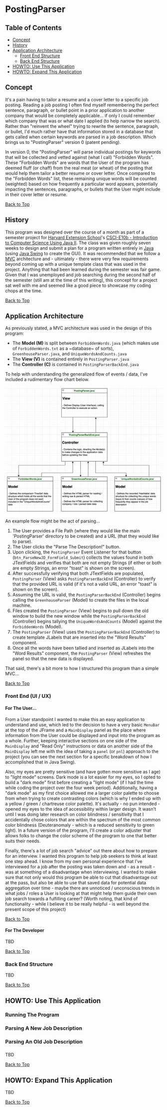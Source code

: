 # PostingParser
## Table of Contents
- [Concept](https://github.com/rscottlundgren/csci-e10b_Term-Project#concept)
- [History](https://github.com/rscottlundgren/csci-e10b_Term-Project#history)
- [Application Architecture](https://github.com/rscottlundgren/csci-e10b_Term-Project#application-architecture)
  - [Front End Structure](https://github.com/rscottlundgren/csci-e10b_Term-Project#front-end-structure)
  - [Back End Structure](https://github.com/rscottlundgren/csci-e10b_Term-Project#back-end-structure)
- [HOWTO: Use This Application](https://github.com/rscottlundgren/csci-e10b_Term-Project#howto-use-this-application)
- [HOWTO: Expand This Application](https://github.com/rscottlundgren/csci-e10b_Term-Project#howto-expand-this-application)

## Concept
It's a pain having to tailor a resume and a cover letter to a specific job posting. Reading a job posting I often find myself remembering the perfect sentence, paragraph, or bullet point in a prior application to another company that would be completely applicable... if only I could remember which company that was or what date I applied (to help narrow the search). Rather than "reinvent the wheel" trying to rewrite the sentence, paragraph, or bullet, I'd much rather have that information stored in a database that gets called when certain keywords are parsed in a job description. Which brings us to "PostingParser" version 0 (patent pending).

In version 0, the "PostingParser" will parse individual postings for keywords that will be collected and vetted against (what I call) "Forbidden Words". These "Forbidden Words" are words that the User of the program has deemed fluff (or chaff) from the real meat (or wheat) of the posting that would help them tailor a better resume or cover letter. Once compared to the "Forbidden Words" list, these remaining unique words will be counted (weighted) based on how frequently a particular word appears, potentially impacting the sentences, paragraphs, or bullets that the User might include in their cover letter or resume.

[Back to Top](https://github.com/rscottlundgren/csci-e10b_Term-Project#postingparser)

## History
This program was designed over the course of a month as part of a semester project for [Harvard Extension School](https://extension.harvard.edu/)'s [CSCI-E10b - Introduction to Computer Science Using Java II](https://courses.dce.harvard.edu/?action=explore-program&program=gradcert%7Cgradcert-programming&_gl=1*r1674d*_ga*MTU3NDg1NTAwMy4xNjY4MjIxMTc4*_ga_N1Q4JMJ72W*MTY4NTcxNzkxMS40Mi4xLjE2ODU3MTc5NDIuMjkuMC4w). The class was given roughly seven weeks to design and submit a plan for a program written entirely in [Java](https://docs.oracle.com/en/java/javase/18/docs/api/index.html) (using [Java Swing](https://docs.oracle.com/en/java/javase/18/docs/api/java.desktop/javax/swing/package-summary.html) to create the GUI). It was recommended that we follow a [MVC](https://developer.mozilla.org/en-US/docs/Glossary/MVC) architecture and - ultimately - there were very few requirements beyond coming up with a unique template class that was used in the project. Anything that had been learned during the semester was fair game. Given that I was unemployed and job searching during the second half of the semester (still am at the time of this writing), this concept for a project sat well with me and seemed like a good piece to showcase my coding chops at the time.

[Back to Top](https://github.com/rscottlundgren/csci-e10b_Term-Project#postingparser)

## Application Architecture
As previously stated, a MVC architecture was used in the design of this program:

- The **Model (M)** is split between `ForbiddenWords.java` (which makes use of `ForbiddenWords.txt` as a ~database~ of sorts), `GreenhouseParser.java`, and `UniqueWordsAndCounts.java`
- The **View (V)** is contained entirely in `PostingParser.java`
- The **Controller (C)** is contained in `PostingParserBackEnd.java`

To help with understanding the generalized flow of events / data, I've included a rudimentary flow chart below.

![Rough Sketch of Application's MVC Architecture](img/MVC%20Architecture.jpg)

An example flow might be the act of parsing...

1. The User provides a File Path (where they would like the main 'PostingParser' directory to be created) and a URL (that they would like to parse). 
2. The User clicks the "Parse The Description!" button.
3. Upon clicking, the `PostingParser` Event Listener for that button (`btn_ParseNewJD_FormField_Submit`) collects the values found in both JTextFields and verifies that both are not empty Strings (if either or both are empty Strings, an error "toast" is shown on the screen).
4. After successfully verifying that both JTextFields are populated, `PostingParser` (View) asks `PostingParserBackEnd` (Controller) to verify that the provided URL is valid (if it's not a valid URL, an error "toast" is shown on the screen).
5. Assuming the URL is valid, the `PostingParserBackEnd` (Controller) begins calling the `GreenhouseParser` (Model) to create the files in the local machine.
6. Files created the `PostingParser` (View) begins to pull down the old window to build the new window while the `PostingParserBackEnd` (Controller) begins tallying the `UniqueWordsAndCounts` (Model) against the `ForbiddenWords` (Model).
7. The `PostingParser` (View) uses the `PostingParserBackEnd` (Controller) to create template JLabels that are inserted into the "Word Results" component.
8. Once all the words have been tallied and inserted as JLabels into the "Word Results" component, the `PostingParser` (View) refreshes the panel so that the new data is displayed.

That said, there's a bit more to how I structured this program than a simple MVC...

[Back to Top](https://github.com/rscottlundgren/csci-e10b_Term-Project#postingparser)

### Front End (UI / UX)
#### For The User...
From a User standpoint I wanted to make this an easy application to understand and use, which led to the decision to have a very basic `MenuBar` at the top of the JFrame and a `MainDisplay` panel as the place where information from the User could be displayed and input into the program as a whole. Further, keeping interactive sections on one side of the `MainDisplay` and "Read Only" instructions or data on another side of the `MainDisplay` left me with the idea of taking a `panel` (or `pnl`) approach to the project (you can see the next section for a specific breakdown of how I accomplished that in Java Swing). 

Also, my eyes are pretty sensitive (and have gotten more sensitive as I age) to "light mode" screens. Dark mode is a lot easier for my eyes, so I opted to build a "dark mode" first before creating a "light mode" (if I had the time while coding the project over the four week period). Additionally, having a "dark mode" as my first choice allowed me a larger color palette to choose from when trying to create contrasting colors (which is why I ended up with a yellow / green / chartreuse color palette). It's actually - no pun intended - opened my eyes to the idea of accessibility within larger design. It wasn't until I was doing later research on color blindness / sensitivity that I accidentally chose colors that are within the spectrum of the most common color blindness (Deuteranomaly - which is a reduced sensitivity to green light). In a future version of the program, I'll create a color adjuster that allows folks to change the color scheme of the program to one that better suits their needs.

Finally, there's a lot of job search "advice" out there about how to prepare for an interview. I wanted this program to help job seekers to think at least one step ahead. I know from my own personal experience that I've interviewed for a job after the posting was taken down and - as a result - was at something of a disadvantage when interviewing. I wanted to make sure that not only would this program be able to cut that disadvantage out at the pass, but also be able to use that saved data for potential data aggregation over time - maybe there are unnoticed / unconscious trends in what jobs / roles a User is looking at that might help them guide their own job search towards a fulfilling career? (Worth noting, that kind of functionality - while I believe it to be really helpful - is well beyond the present scope of this project)

[Back to Top](https://github.com/rscottlundgren/csci-e10b_Term-Project#postingparser)

#### For The Developer
TBD

[Back to Top](https://github.com/rscottlundgren/csci-e10b_Term-Project#postingparser)

### Back End Structure
TBD

[Back to Top](https://github.com/rscottlundgren/csci-e10b_Term-Project#postingparser)

## HOWTO: Use This Application

### Running The Program

### Parsing A New Job Description

### Parsing An Old Job Description

### 
TBD

[Back to Top](https://github.com/rscottlundgren/csci-e10b_Term-Project#postingparser)

## HOWTO: Expand This Application
TBD

[Back to Top](https://github.com/rscottlundgren/csci-e10b_Term-Project#postingparser)